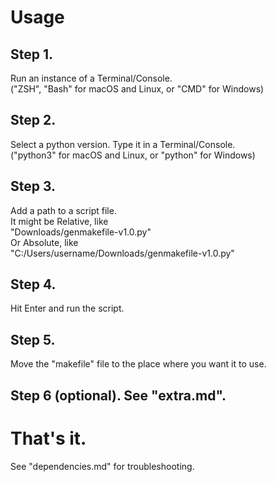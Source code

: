 # Usage  

## Step 1.  

Run an instance of a Terminal/Console.  
("ZSH", "Bash" for macOS and Linux, or "CMD" for   Windows)

## Step 2.  

Select a python version. Type it in a Terminal/Console.  
("python3" for macOS and Linux, or "python" for Windows)  

## Step 3.  

Add a path to a script file.  
It might be Relative, like  
    "Downloads/genmakefile-v1.0.py"  
Or Absolute, like   
    "C:/Users/username/Downloads/genmakefile-v1.0.py"  

## Step 4.  

Hit Enter and run the script.  

## Step 5.  

Move the "makefile" file to the place where you want it   to use.

## Step 6 (optional). See "extra.md".  

# That's it.  

See "dependencies.md" for troubleshooting.  
